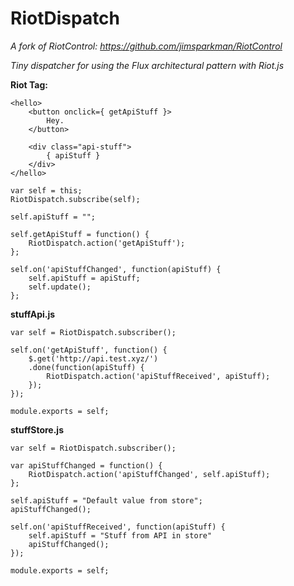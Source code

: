 RiotDispatch
=
*A fork of RiotControl: https://github.com/jimsparkman/RiotControl*

*Tiny dispatcher for using the Flux architectural pattern with Riot.js*

**Riot Tag:**
```
<hello>
    <button onclick={ getApiStuff }>
        Hey.
    </button>

    <div class="api-stuff">
        { apiStuff }
    </div>
</hello>

var self = this;
RiotDispatch.subscribe(self);

self.apiStuff = "";

self.getApiStuff = function() {
    RiotDispatch.action('getApiStuff');
};

self.on('apiStuffChanged', function(apiStuff) {
    self.apiStuff = apiStuff;
    self.update();
};
```

**stuffApi.js**
```
var self = RiotDispatch.subscriber();

self.on('getApiStuff', function() {
    $.get('http://api.test.xyz/')
    .done(function(apiStuff) {
        RiotDispatch.action('apiStuffReceived', apiStuff);
    });
});

module.exports = self;
```

**stuffStore.js**
```
var self = RiotDispatch.subscriber();

var apiStuffChanged = function() {
    RiotDispatch.action('apiStuffChanged', self.apiStuff);
};

self.apiStuff = "Default value from store";
apiStuffChanged();

self.on('apiStuffReceived', function(apiStuff) {
    self.apiStuff = "Stuff from API in store"
    apiStuffChanged();
});

module.exports = self;
```
